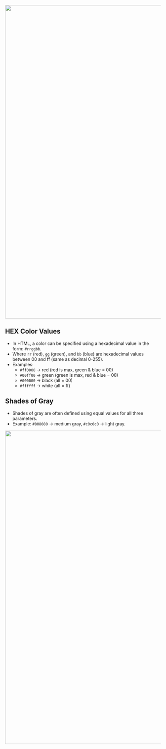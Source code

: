 <img src="https://user-images.githubusercontent.com/74038190/212284115-f47cd8ff-2ffb-4b04-b5bf-4d1c14c0247f.gif" width="1010">

<h2>HEX Color Values</h2>
<ul>
  <li>In HTML, a color can be specified using a hexadecimal value in the form: <code>#rrggbb</code>.</li>
  <li>Where <code>rr</code> (red), <code>gg</code> (green), and <code>bb</code> (blue) are hexadecimal values between 00 and ff (same as decimal 0-255).</li>
  <li>Examples:
    <ul>
      <li><code>#ff0000</code> → red (red is max, green & blue = 00)</li>
      <li><code>#00ff00</code> → green (green is max, red & blue = 00)</li>
      <li><code>#000000</code> → black (all = 00)</li>
      <li><code>#ffffff</code> → white (all = ff)</li>
    </ul>
  </li>
</ul>

<h2>Shades of Gray</h2>
<ul>
  <li>Shades of gray are often defined using equal values for all three parameters.</li>
  <li>Example: <code>#808080</code> → medium gray, <code>#c0c0c0</code> → light gray.</li>
</ul>

<img src="https://user-images.githubusercontent.com/74038190/212284115-f47cd8ff-2ffb-4b04-b5bf-4d1c14c0247f.gif" width="1010">
